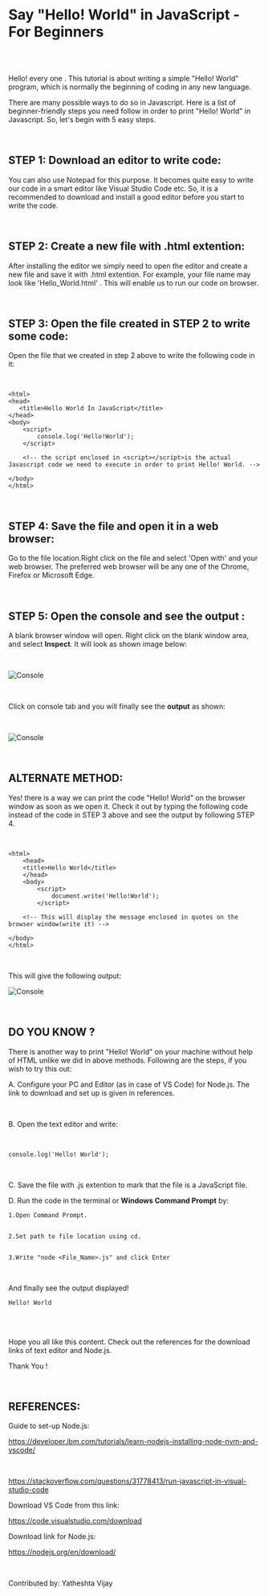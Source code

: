 # Say "Hello! World" in JavaScript - For Beginners

<br>
<br>

Hello! every one . This tutorial is about writing a simple "Hello! World" program, which is normally the beginning of coding in any new language. 

There are many possible ways to do so in Javascript. Here is a list of beginner-friendly steps you need follow in order to print "Hello! World" in Javascript. So, let's begin with 5 easy steps.

<br>


## STEP 1: Download an editor to write code:

You can also use Notepad for this purpose. It becomes quite easy to write our code in a smart editor like Visual Studio Code etc. So, it is a recommended to download and install a good editor before you start to write the code. 

<br>

## STEP 2: Create a new file with .html extention:

After installing the editor we simply need to open the editor and create a new file and save it with .html extention. For example, your file name may look like 'Hello_World.html' .
This will enable us to run our code on browser.

<br>

## STEP 3: Open the file created in STEP 2 to write some code:

Open the file that we created in step 2 above to write the following code in it:

<br>

    <html>
    <head>
       <title>Hello World In JavaScript</title>
    </head>
    <body>
        <script>
            console.log('Hello!World');
        </script> 
        
        <!-- the script enclosed in <script></script>is the actual Javascript code we need to execute in order to print Hello! World. -->
        
    </body>
    </html>

<br>

## STEP 4: Save the file and open it in a web browser: 

Go to the file location.Right click on the file and select 'Open with' and your web browser. 
The preferred web browser will be any one of the Chrome, Firefox or Microsoft Edge.

<br>

## STEP 5: Open the console and see the output : 
A blank browser window will open. Right click on the blank window area, and select **Inspect**. It will look as shown image below:

<br>

 ![Console](/1.Hello_World/console.png "This is console in Chrome") 
 
 <br>


Click on console tab and you will finally see the **output** as shown:

<br>

![Console](/1.Hello_World/Output1.png "This is the output") 

<br>

## ALTERNATE METHOD:

Yes! there is a way we can print the code "Hello! World" on the browser window as soon as we open it. Check it out by typing the following code instead of the code in STEP 3 above and see the output by following STEP 4.

<br>



    <html>
        <head>
        <title>Hello World</title>
        </head>
        <body>
            <script>
                document.write('Hello!World');
            </script> 
        
        <!-- This will display the message enclosed in quotes on the browser window(write it) -->
        
    </body>
    </html>

<br>

This will give the following output:

![Console](/1.Hello_World/Output2.png "This is page in Chrome")

<br>

## DO YOU KNOW ?

There is another way to print "Hello! World" on your machine without help of HTML unlike we did in above methods.
Following are the steps, if you wish to try this out:

A. Configure your PC and Editor (as in case of VS Code) for Node.js. The link to download and set up is given in references.

<br>

B. Open the text editor and write:

<br>

    
    console.log('Hello! World');

<br>

C. Save the file with .js extention to mark that the file is a JavaScript file.

D. Run the code in the terminal or **Windows Command Prompt** by:

    1.Open Command Prompt.
    

    2.Set path to file location using cd.
    

    3.Write "node <File_Name>.js" and click Enter

<br>


And finally see the output displayed!

    Hello! World

<br>

<br>

Hope you all like this content. Check out the references for the download links of text editor and Node.js.

Thank You !


<br>

## REFERENCES:

Guide to set-up Node.js:

https://developer.ibm.com/tutorials/learn-nodejs-installing-node-nvm-and-vscode/

<br>


https://stackoverflow.com/questions/31778413/run-javascript-in-visual-studio-code
<br>

Download VS Code from this link:

https://code.visualstudio.com/download

Download link for Node.js:

https://nodejs.org/en/download/

<br>

Contributed by: Yatheshta Vijay